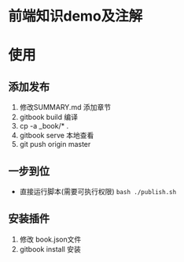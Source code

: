 # 前端知识demo及注解

# 使用

## 添加发布
1. 修改SUMMARY.md 添加章节
2. gitbook  build 编译
3. cp -a _book/*  .
4. gitbook  serve 本地查看
5. git push origin master 

##  一步到位
* 直接运行脚本(需要可执行权限)  `bash ./publish.sh`

## 安装插件
1. 修改 book.json文件
2. gitbook install 安装

